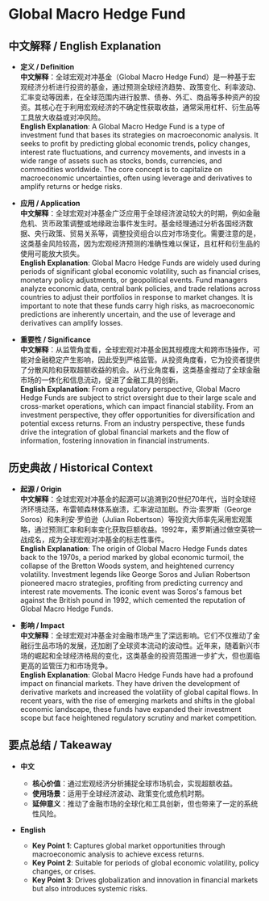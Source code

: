 # Global Macro Hedge Fund

## 中文解释 / English Explanation

* **定义 / Definition**  
  **中文解释**：全球宏观对冲基金（Global Macro Hedge Fund）是一种基于宏观经济分析进行投资的基金，通过预测全球经济趋势、政策变化、利率波动、汇率变动等因素，在全球范围内进行股票、债券、外汇、商品等多种资产的投资。其核心在于利用宏观经济的不确定性获取收益，通常采用杠杆、衍生品等工具放大收益或对冲风险。  
  **English Explanation**: A Global Macro Hedge Fund is a type of investment fund that bases its strategies on macroeconomic analysis. It seeks to profit by predicting global economic trends, policy changes, interest rate fluctuations, and currency movements, and invests in a wide range of assets such as stocks, bonds, currencies, and commodities worldwide. The core concept is to capitalize on macroeconomic uncertainties, often using leverage and derivatives to amplify returns or hedge risks.

* **应用 / Application**  
  **中文解释**：全球宏观对冲基金广泛应用于全球经济波动较大的时期，例如金融危机、货币政策调整或地缘政治事件发生时。基金经理通过分析各国经济数据、央行政策、贸易关系等，调整投资组合以应对市场变化。需要注意的是，这类基金风险较高，因为宏观经济预测的准确性难以保证，且杠杆和衍生品的使用可能放大损失。  
  **English Explanation**: Global Macro Hedge Funds are widely used during periods of significant global economic volatility, such as financial crises, monetary policy adjustments, or geopolitical events. Fund managers analyze economic data, central bank policies, and trade relations across countries to adjust their portfolios in response to market changes. It is important to note that these funds carry high risks, as macroeconomic predictions are inherently uncertain, and the use of leverage and derivatives can amplify losses.

* **重要性 / Significance**  
  **中文解释**：从监管角度看，全球宏观对冲基金因其规模庞大和跨市场操作，可能对金融稳定产生影响，因此受到严格监管。从投资角度看，它为投资者提供了分散风险和获取超额收益的机会。从行业角度看，这类基金推动了全球金融市场的一体化和信息流动，促进了金融工具的创新。  
  **English Explanation**: From a regulatory perspective, Global Macro Hedge Funds are subject to strict oversight due to their large scale and cross-market operations, which can impact financial stability. From an investment perspective, they offer opportunities for diversification and potential excess returns. From an industry perspective, these funds drive the integration of global financial markets and the flow of information, fostering innovation in financial instruments.

## 历史典故 / Historical Context

* **起源 / Origin**  
  **中文解释**：全球宏观对冲基金的起源可以追溯到20世纪70年代，当时全球经济环境动荡，布雷顿森林体系崩溃，汇率波动加剧。乔治·索罗斯（George Soros）和朱利安·罗伯逊（Julian Robertson）等投资大师率先采用宏观策略，通过预测汇率和利率变化获取巨额收益。1992年，索罗斯通过做空英镑一战成名，成为全球宏观对冲基金的标志性事件。  
  **English Explanation**: The origin of Global Macro Hedge Funds dates back to the 1970s, a period marked by global economic turmoil, the collapse of the Bretton Woods system, and heightened currency volatility. Investment legends like George Soros and Julian Robertson pioneered macro strategies, profiting from predicting currency and interest rate movements. The iconic event was Soros's famous bet against the British pound in 1992, which cemented the reputation of Global Macro Hedge Funds.

* **影响 / Impact**  
  **中文解释**：全球宏观对冲基金对金融市场产生了深远影响。它们不仅推动了金融衍生品市场的发展，还加剧了全球资本流动的波动性。近年来，随着新兴市场的崛起和全球经济格局的变化，这类基金的投资范围进一步扩大，但也面临更高的监管压力和市场竞争。  
  **English Explanation**: Global Macro Hedge Funds have had a profound impact on financial markets. They have driven the development of derivative markets and increased the volatility of global capital flows. In recent years, with the rise of emerging markets and shifts in the global economic landscape, these funds have expanded their investment scope but face heightened regulatory scrutiny and market competition.

## 要点总结 / Takeaway

* **中文**  
  - **核心价值**：通过宏观经济分析捕捉全球市场机会，实现超额收益。  
  - **使用场景**：适用于全球经济波动、政策变化或危机时期。  
  - **延伸意义**：推动了金融市场的全球化和工具创新，但也带来了一定的系统性风险。

* **English**  
  - **Key Point 1**: Captures global market opportunities through macroeconomic analysis to achieve excess returns.  
  - **Key Point 2**: Suitable for periods of global economic volatility, policy changes, or crises.  
  - **Key Point 3**: Drives globalization and innovation in financial markets but also introduces systemic risks.